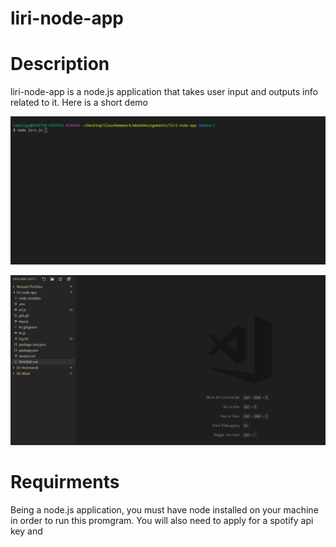 # liri-node-app

# Description

liri-node-app is a node.js application that takes user input and outputs info related to it. Here is a short demo

![](gifs.gif)

![](demo-logtxt.gif)

# Requirments

Being a node.js application, you must have node installed on your machine in order to run this promgram. 
You will also need to apply for a spotify api key and 
